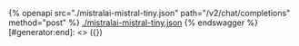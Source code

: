 [#generator:start]: <> ({ "template": "openapi" })
{% openapi src="./mistralai-mistral-tiny.json" path="/v2/chat/completions" method="post" %}
[./mistralai-mistral-tiny.json](./mistralai-mistral-tiny.json)
{% endswagger %}
[#generator:end]: <> ({})